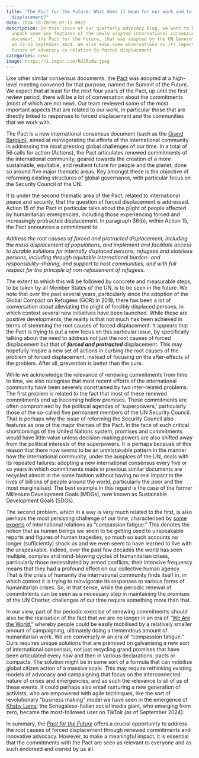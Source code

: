 ```yaml
---
title: "The Pact for the Future: What does it mean for our work and to forced
  displacement?"
date: 2024-10-28T08:07:15.092Z
description: In this issue of our quarterly advocacy blog, we want to briefly
  unpack some key features of the newly adopted international consensus
  document, the Pact for the Future, that was adopted by the UN General Assembly
  on 22-23 September 2024. We also make some observations on its impact on the
  future of advocacy in relation to forced displacement
categories: news
image: https://i.imgur.com/RU2Rzdw.jpeg
---
```

Like other similar consensus documents, the [Pact](https://www.un.org/sites/un2.un.org/files/sotf-pact_for_the_future_adopted.pdf) was adopted at a high-level meeting convened for that purpose, named the Summit of the Future. We expect that at least for the next four years of the Pact, up until  the first review period, there will be a lot of conversation about the commitments (most of which are not new). Our team reviewed some of the most important aspects that are related to our work, in particular those that are directly linked to responses to forced displacement and the communities that we work with. 



The Pact is a new international consensus document (such as the [Grand Bargain](https://interagencystandingcommittee.org/grand-bargain)), aimed at reinvigorating the efforts of the international community in addressing the most pressing global challenges of our time. In a total of 56 calls for action (Actions), the Pact articulates renewed commitments of the international community, geared towards the creation of a more sustainable, equitable, and resilient future for people and the planet, done so around five major thematic areas. Key amongst these is the objective of reforming existing structures of global governance, with particular focus on the Security Council of the UN. 



It is under the second thematic area of the Pact, related to international peace and security, that the question of forced displacement is addressed. Action 15 of the Pact in particular talks about the plight of people affected by humanitarian emergencies, including those experiencing forced and increasingly protracted displacement. In paragraph 36(b), within Action 15, the Pact announces a commitment to: 

*Address the root causes of forced and protracted displacement, including the mass displacement of populations, and implement and facilitate access to durable solutions for internally displaced persons, refugees and stateless persons, including through equitable international burden- and responsibility-sharing, and support to host communities, and with full respect for the principle of non-refoulement of refugees.*

The extent to which this will be followed by concrete and measurable steps, to be taken by all Member States of the UN, is to be seen in the future. We note that over the past several years, particularly since the adoption of the Global Compact on Refugees (GCR) in 2018, there has been a lot of conversation about alleviating the plight of forcibly displaced persons, in which context several new initiatives have been launched. While these are positive developments, the reality is that not much has been achieved in terms of stemming the root causes of forced displacement. It appears that the Pact is trying to put a new focus on this particular issue, by specifically talking about the need to address not just the root causes of forced displacement but that of ***forced and protracted*** displacement. This  may hopefully inspire a new set of actions in curbing the root causes of the problem of forced displacement, instead of focusing on the after-effects of the problem. After all, prevention is better than the cure.



While we acknowledge the relevance of renewing commitments from time to time, we also recognise that most recent efforts of the international community have been severely constrained by two inter-related problems. The first problem is related to the fact that most of these renewed commitments end up becoming hollow promises. These commitments are often compromised by the political agendas of ‘superpowers,’ particularly those of the so-called five permanent members of the UN Security Council. That is perhaps why the issue of reforming the Security Council also features as one of the major themes of the Pact. In the face of such critical shortcomings of the United Nations system, promises and commitments would have little value unless decision-making powers are also shifted away from the political interests of the superpowers. It is perhaps because of this reason that there now seems to be an unmistakable pattern in the manner how the international community, under the auspices of the UN, deals with its repeated failures: adopting a new international consensus every five or so years in which commitments made in previous similar documents are recycled almost in the same fashion without having no real impact in the lives of billions of people around the world, particularly the poor and the most marginalised. The best example in this regard is the case of the former Millenium Development Goals (MDGs), now known as Sustainable Development Goals (SDGs).

The second problem, which in a way is very much related to the first, is also perhaps the most persisting challenge of our time, characterised by [some experts](https://www.cambridge.org/core/books/abs/united-nations-peace-and-security/human-security-and-human-rights/BB9F7A6F554BA6BE5ADD6846491EE61E) of international relations as “compassion fatigue.” This denotes the notion that as human beings we seem to be getting used to unspeakable reports and figures of human tragedies, so much so such accounts no longer (sufficiently) shock us and we even seem to have learned to live with the unspeakable. Indeed, over the past few decades the world has seen multiple, complex and mind-blowing cycles of humanitarian crises, particularly those necessitated by armed conflicts; their intensive frequency means that they had a profound effect on our collective human agency. That is the crisis of humanity the international community finds itself in, in which context it is trying to reinvigorate its responses to various forms of humanitarian crises. So, in that sense, while the periodic renewal of commitments can be seen as a necessary step in maintaining the promises of the UN Charter, challenges of our time require something more than that.



In our view, part of the periodic exercise of renewing commitments should also be the realisation of the fact that we are no longer in an era of “[We Are the World](https://www.youtube.com/watch?v=p34sK9AYQN4),” whereby people could be easily mobilised by a relatively smaller amount of campaigning, ultimately doing a tremendous amount of humanitarian work. We are conversely in an era of “compassion fatigue.” Ours requires unique solutions that are premised on galvanising a new sort of international consensus, not just recycling grand promises that have been articulated every now and then in various declarations, pacts or compacts. The solution might be in some sort of a formula that can mobilise global citizen action of a massive scale. This may require rethinking existing models of advocacy and campaigning that focus on the interconnected nature of crises and emergencies, and as such the relevance to all of us of these events. It could perhaps also entail nurturing a new generation of activists, who are empowered with agile techniques, like the sort of revolutionary “business making” model we have seen in the emergence of [Khaby Lame](https://www.tiktok.com/@khaby.lame?lang=en); the Senegalese-Italian social media giant, who emerging from zero, became the most-followed user on TikTok (as of September 2024). 



In summary, the *[Pact for the Future](https://www.un.org/sites/un2.un.org/files/sotf-pact_for_the_future_adopted.pdf)* offers a crucial opportunity to address the root causes of forced displacement through renewed commitments and innovative advocacy. However, to make a meaningful impact, it is essential that the commitments with the Pact are seen as relevant to everyone and as such endorsed and owned by us all.